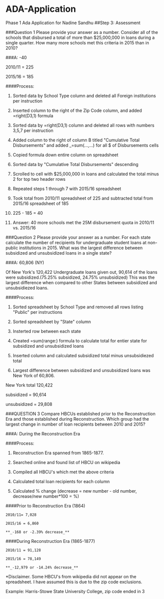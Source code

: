 # ADA-Application
Phase 1 Ada Application for Nadine Sandhu
##Step 3: Assessment

###Question 1
Please provide your answer as a number. Consider all of the schools that disbursed a total of more than $25,000,000 in loans during a single quarter. How many more schools met this criteria in 2015 than in 2010?

###A: -40

2010/11 = 225

2015/16 = 185

####Process:
1) Sorted data by School Type column and deleted all Foreign institutions per instruction

2) Inserted column to the right of the Zip Code column, and added =right(D3,1) formula

3) Sorted data by =right(D3,1) column and deleted all rows with numbers 3,5,7 per instruction

4) Added column to the right of column B titled "Cumulative Total Disbursements" and added _=sum(...,...) for all $ of Disbursements cells

5) Copied formula down entire column on spreadsheet

6) Sorted data by "Cumulative Total Disbursements" descending

7) Scrolled to cell with $25,000,000 in loans and calculated the total minus 2 for top two header rows

8) Repeated steps 1 through 7 with 2015/16 spreadsheet

9) Took total from 2010/11 spreadsheet of 225 and subtracted total from 2015/16 spreadsheet of 185

10) 225 - 185 = 40

11) Answer: 40 more schools met the 25M disbursement quota in 2010/11 vs. 2015/16

###Question 2
Please provide your answer as a number. For each state calculate the number of recipients for undergraduate student loans at non-public institutions in 2015. What was the largest difference between subsidized and unsubsidized loans in a single state?

###A: 60,806 (NY)

Of New York's 120,422 Undergraduate loans given out, 90,614 of the loans were subsidized.(75.25% subsidized, 24.75% unsubsidized) This was the largest difference when compared to other States between subsidized and unsubsidiezed loans. 

####Process:
1) Sorted spreadsheet by School Type and removed all rows listing "Public" per instructions

2) Sorted spreadsheet by "State" column

3) Insterted row between each state

4) Created =sum(range:) formula to calculate total for entier state for subsidized and unsubsidized loans

5) Inserted column and calculated subsidized total minus unsubsidiezed total

6) Largest difference between subsidized and unsubsidized loans was New York of 60,806.

New York total 120,422

subsidized = 90,614

unsubsidized = 29,808


###QUESTION 3
Compare HBCUs established prior to the Reconstruction Era and those established during Reconstruction. Which group had the largest change in number of loan recipients between 2010 and 2015?

###A: During the Reconstruction Era

####Process:
1) Reconstruction Era spanned from 1865-1877.

2) Searched online and found list of HBCU on wikipedia

3) Compiled all HBCU's which met the above criteria

4) Calculated total loan recipients for each column

5) Calculated % change (decrease = new number - old number, decrease/new number*100 = %)

####Prior to Reconstruction Era (1864)

    2010/11= 7,028

    2015/16 = 6,860

    **_-168 or -2.39% decrease_**

####During Reconstruction Era (1865-1877)

    2010/11 = 91,128

    2015/16 = 78,149

    **_-12,979 or -14.24% decrease_**

*Disclaimer. Some HBCU's from wikipedia did not appear on the spreadsheet. I have assumed this is due to the zip code exclusions. 

Example:
Harris-Stowe State University College, zip code ended in 3
